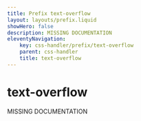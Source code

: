 ```yaml
---
title: Prefix text-overflow
layout: layouts/prefix.liquid
showHero: false
description: MISSING DOCUMENTATION
eleventyNavigation:
	key: css-handler/prefix/text-overflow
	parent: css-handler
	title: text-overflow
---
```


# text-overflow

MISSING DOCUMENTATION